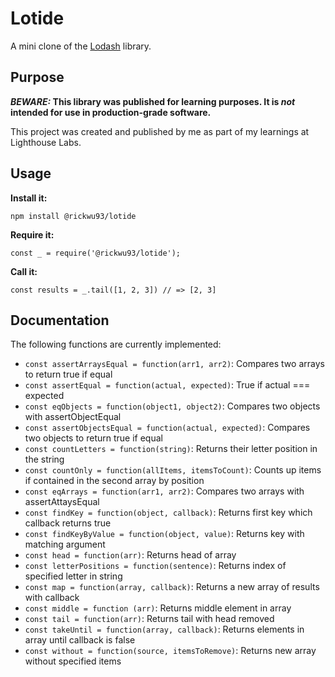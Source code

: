 # Lotide

A mini clone of the [Lodash](https://lodash.com) library.

## Purpose

**_BEWARE:_ This library was published for learning purposes. It is _not_ intended for use in production-grade software.**

This project was created and published by me as part of my learnings at Lighthouse Labs. 

## Usage

**Install it:**

`npm install @rickwu93/lotide`

**Require it:**

`const _ = require('@rickwu93/lotide');`

**Call it:**

`const results = _.tail([1, 2, 3]) // => [2, 3]`

## Documentation

The following functions are currently implemented:

* `const assertArraysEqual = function(arr1, arr2)`: Compares two arrays to return true if equal
* `const assertEqual = function(actual, expected)`: True if actual === expected
* `const eqObjects = function(object1, object2)`: Compares two objects with assertObjectEqual
* `const assertObjectsEqual = function(actual, expected)`: Compares two objects to return true if equal
* `const countLetters = function(string)`: Returns their letter position in the string
* `const countOnly = function(allItems, itemsToCount)`: Counts up items if contained in the second array by position
* `const eqArrays = function(arr1, arr2)`: Compares two arrays with assertAttaysEqual
* `const findKey = function(object, callback)`: Returns first key which callback returns true
* `const findKeyByValue = function(object, value)`: Returns key with matching argument
* `const head = function(arr)`: Returns head of array
* `const letterPositions = function(sentence)`: Returns index of specified letter in string
* `const map = function(array, callback)`: Returns a new array of results with callback
* `const middle = function (arr)`: Returns middle element in array
* `const tail = function(arr)`: Returns tail with head removed
* `const takeUntil = function(array, callback)`: Returns elements in array until callback is false
* `const without = function(source, itemsToRemove)`: Returns new array without specified items
